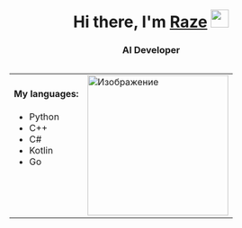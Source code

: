 <h1 align="center">Hi there, I'm <a href="https://t.me/razemint" target="_blank">Raze</a> 
<img src="https://media.tenor.com/-169fSymeTgAAAAi/anime-girl.gif" height="32"/></h1>
<h3 align="center">AI Developer</h3>
<table align="right" style="border: none; border-collapse: collapse;">
    <tr>
        <td style="vertical-align: top; border: none;">
            <h4>My languages:</h4>
            <ul>
                <li>Python</li>
                <li>C++</li>
                <li>C#</li>
                <li>Kotlin</li>
                <li>Go</li>
            </ul>
        </td>
        <td style="vertical-align: top; border: none;">
            <img src="https://i.yapx.ru/Z81QA.png" alt="Изображение" style="width: 250px; height: auto;">
        </td>
    </tr>
</table>
